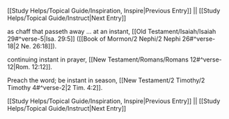 [[Study Helps/Topical Guide/Inspiration, Inspire|Previous Entry]]  ||  [[Study Helps/Topical Guide/Instruct|Next Entry]]

 as chaff that passeth away ... at an instant, [[Old Testament/Isaiah/Isaiah 29#^verse-5|Isa. 29:5]] ([[Book of Mormon/2 Nephi/2 Nephi 26#^verse-18|2 Ne. 26:18]]).

 continuing instant in prayer, [[New Testament/Romans/Romans 12#^verse-12|Rom. 12:12]].

 Preach the word; be instant in season, [[New Testament/2 Timothy/2 Timothy 4#^verse-2|2 Tim. 4:2]].

[[Study Helps/Topical Guide/Inspiration, Inspire|Previous Entry]]  ||  [[Study Helps/Topical Guide/Instruct|Next Entry]]